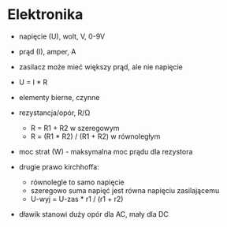 # Elektronika

* napięcie (U), wolt, V, 0-9V
* prąd (I), amper, A
* zasilacz może mieć większy prąd, ale nie napięcie
* U = I * R

* elementy bierne, czynne

* rezystancja/opór, R/Ω
	* R = R1 + R2 w szeregowym
	* R = (R1 * R2) / (R1 + R2) w równoległym
* moc strat (W) - maksymalna moc prądu dla rezystora

* drugie prawo kirchhoffa:
 	* równolegle to samo napięcie
	* szeregowo suma napięć jest równa napięciu zasilającemu
	* U-wyj = U-zas * r1 / (r1 + r2)
* dławik stanowi duży opór dla AC, mały dla DC
